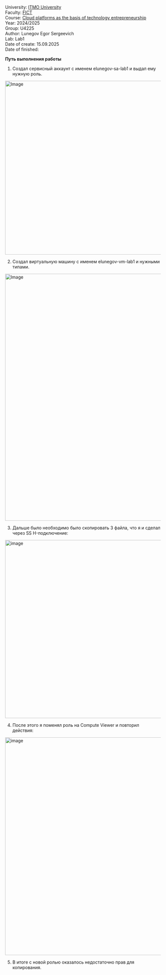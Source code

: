 University: [ITMO University](https://itmo.ru/ru/)  
Faculty: [FICT](https://fict.itmo.ru)  
Course: [Cloud platforms as the basis of technology entrepreneurship](https://itmo-ict-faculty.github.io/cloud-platforms-as-the-basis-of-technology-entrepreneurship/)  
Year: 2024/2025  
Group: U4225  
Author: Lunegov Egor Sergeevich  
Lab: Lab1  
Date of create: 15.09.2025  
Date of finished:  

**Путь выполнения работы**
1. Создал сервисный аккаунт с именем elunegov-sa-lab1 и выдал ему нужную роль.  
<img width="587" height="560" alt="Image" src="https://github.com/user-attachments/assets/68521a5a-09af-40eb-ab8b-85b8e2111a34" />
   
2. Создал виртуальную машину с именем elunegov-vm-lab1 и нужными типами.  
<img width="802" height="796" alt="Image" src="https://github.com/user-attachments/assets/966b33f6-3d6c-4cdf-84b7-039870d44241" />
   
3. Дальше было необходимо было скопировать 3 файла, что я и сделал через SS H-подключение:    
<img width="898" height="574" alt="image" src="https://github.com/user-attachments/assets/d825c98d-8e30-4069-8fde-ec1840c3e025" />  

4. После этого я поменял роль на Compute Viewer и повторил действия:
<img width="724" height="702" alt="image" src="https://github.com/user-attachments/assets/c2d3428f-f4d8-407b-b8c3-ecdc3271603b" />

5. В итоге с новой ролью оказалось недостаточно прав для копирования.


